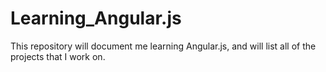 # Learning_Angular.js
This repository will document me learning Angular.js, and will list all of the projects that I work on.

